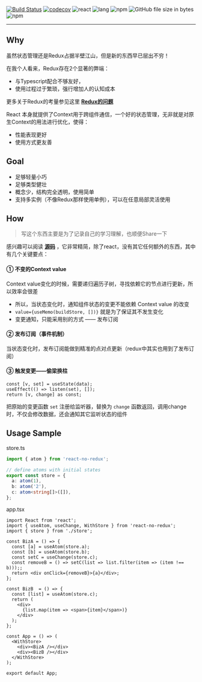 [![Build Status](https://travis-ci.org/flowingfate/react-no-redux.svg?branch=master)](https://travis-ci.org/flowingfate/react-no-redux)
[![codecov](https://codecov.io/gh/flowingfate/react-no-redux/branch/master/graph/badge.svg)](https://codecov.io/gh/flowingfate/react-no-redux)
![react](https://img.shields.io/badge/react-^16.8.0-blue.svg)
![lang](https://img.shields.io/badge/lang-typescript-red.svg)
![npm](https://img.shields.io/npm/v/react-no-redux)
![GitHub file size in bytes](https://img.shields.io/github/size/flowingfate/react-no-redux/src/index.tsx)
![npm](https://img.shields.io/npm/dw/react-no-redux)

---

## Why

虽然状态管理还是Redux占据半壁江山，但是新的东西早已层出不穷！

在我个人看来，Redux存在2个显著的弊端：
* 与Typescript配合不够友好，
* 使用过程过于繁琐，强行增加人的认知成本

更多关于Redux的考量参见这里 **[Redux的问题](./docs/no-redux.md)**


React 本身就提供了Context用于跨组件通信，一个好的状态管理，无非就是对原生Context的用法进行优化，使得：
* 性能表现更好
* 使用方式更友善


## Goal

* 足够轻量小巧
* 足够类型健壮
* 概念少，结构完全透明，使用简单
* 支持多实例（不像Redux那样使用单例），可以在任意局部灵活使用


## How

> 写这个东西主要是为了记录自己的学习理解，也顺便Share一下

感兴趣可以阅读 **[源码](./src/index.tsx)** ，它非常精简，除了react，没有其它任何额外的东西，其中有几个关键要点：

#### ① 不变的Context value

Context value变化的时候，需要递归遍历子树，寻找依赖它的节点进行更新，所以效率会很差
* 所以，当状态变化时，通知组件状态的变更不能依赖 Context value 的改变
* `value={useMemo(buildStore, [])}` 就是为了保证其不发生变化
* 变更通知，只能采用别的方式 —— 发布订阅

#### ② 发布订阅（事件机制）

当状态变化时，发布订阅能做到精准的点对点更新（redux中其实也用到了发布订阅）

#### ③ 触发变更——偷梁换柱

```tsx
const [v, set] = useState(data);
useEffect(() => listen(set), []);
return [v, change] as const;
```
把原始的变更函数 `set` 注册给监听器，替换为 `change` 函数返回，调用change时，不仅会修改数据，还会通知其它监听状态的组件


## Usage Sample

store.ts
```ts
import { atom } from 'react-no-redux';

// define atoms with initial states
export const store = {
  a: atom(1),
  b: atom('2'),
  c: atom<string[]>([]),
};
```

app.tsx
```tsx
import React from 'react';
import { useAtom, useChange, WithStore } from 'react-no-redux';
import { store } from './store';

const BizA = () => {
  const [a] = useAtom(store.a);
  const [b] = useAtom(store.b);
  const setC = useChange(store.c);
  const removeB = () => setC(list => list.filter(item => (item !== b)));;
  return <div onClick={removeB}>{a}</div>;
};

const BizB  = () => {
  const [list] = useAtom(store.c);
  return (
    <div>
      {list.map(item => <span>{item}</span>)}
    </div>
  );
};

const App = () => (
  <WithStore>
    <div><BizA /></div>
    <div><BizB /></div>
  </WithStore>
);

export default App;
```
